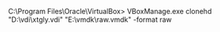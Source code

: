 C:\Program Files\Oracle\VirtualBox> VBoxManage.exe clonehd "D:\vdi\xtgly.vdi" "E:\vmdk\raw.vmdk" -format raw